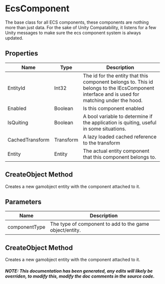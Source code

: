 # EcsComponent
The base class for all ECS components, these components are nothing more than just data.   For the sake of Unity Compatability, it listens for a few Unity messages to make sure the ecs component system is always updated.

## Properties
|Name | Type | Description|
|-----|------|------------|
|EntityId|Int32|The id for the entity that this component belongs to.  This id belongs to the IEcsComponent interface and is used for matching under the hood.|
|Enabled|Boolean|Is this component enabled|
|IsQuiting|Boolean|A bool variable to determine if the application is quiting, useful in some situations.|
|CachedTransform|Transform|A lazy loaded cached reference to the transform|
|Entity|Entity|The actual entity component that this component belongs to.|



## CreateObject Method
Creates a new gamobject entity with the component attached to it.
## Parameters
|Name | Description|
|-----|------------|
|componentType|The type of component to add to the game object/entity.|
## CreateObject Method
Creates a new gamobject entity with the component attached to it.
##### NOTE: This documentation has been generated, any edits will likely be overriden, to modify this, modify the doc comments in the source code.
